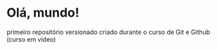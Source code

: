 # Olá, mundo!
 primeiro repositório versionado criado durante o curso de Git e Github (curso em vídeo)

